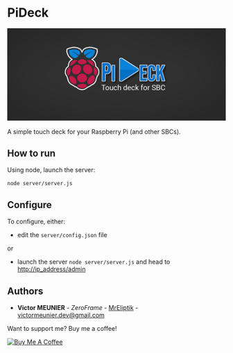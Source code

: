 # PiDeck

<p align="center">
    <img src="medias/pideck_banner.png">
</p>

A simple touch deck for your Raspberry Pi (and other SBCs).

## How to run

Using node, launch the server:

    node server/server.js

## Configure

To configure, either:

- edit the `server/config.json` file

or 

- launch the server `node server/server.js` and head to [http://ip_address/admin](http://ip_address/admin)

## Authors

* **Victor MEUNIER** - *ZeroFrame* - [MrEliptik](https://github.com/MrEliptik) - [victormeunier.dev@gmail.com](mailto:victormeunier.dev@gmail.com)

Want to support me? Buy me a coffee!

<a href="https://www.buymeacoffee.com/mreliptik" target="_blank"><img src="https://bmc-cdn.nyc3.digitaloceanspaces.com/BMC-button-images/custom_images/orange_img.png" alt="Buy Me A Coffee" style="height: auto !important;width: auto !important;" ></a>

